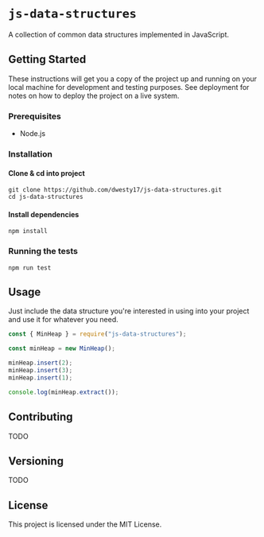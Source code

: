 # `js-data-structures`

A collection of common data structures implemented in JavaScript.

## Getting Started

These instructions will get you a copy of the project up and running on 
your local machine for development and testing purposes. See deployment 
for notes on how to deploy the project on a live system.

### Prerequisites

- Node.js

### Installation

#### Clone & cd into project

```
git clone https://github.com/dwesty17/js-data-structures.git
cd js-data-structures
```

#### Install dependencies

```
npm install
```

### Running the tests

```
npm run test
```

## Usage

Just include the data structure you're interested in using into your 
project and use it for whatever you need.

```javascript
const { MinHeap } = require("js-data-structures");

const minHeap = new MinHeap();

minHeap.insert(2);
minHeap.insert(3);
minHeap.insert(1);

console.log(minHeap.extract());
```

## Contributing

TODO

## Versioning

TODO

## License

This project is licensed under the MIT License.
